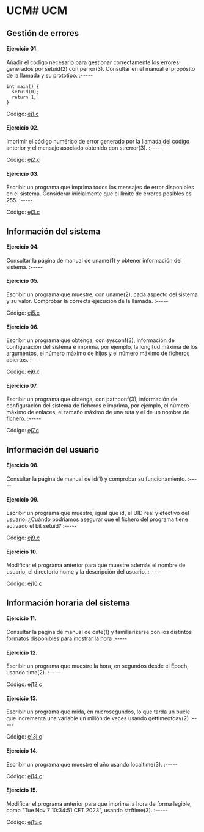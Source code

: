 # UCM# UCM

## Gestión de errores

#### Ejercicio  01.
Añadir el código necesario para gestionar correctamente los errores generados por setuid(2) con perror(3). Consultar en el manual el propósito de la llamada y su prototipo.
:-----
```
int main() {
  setuid(0);
  return 1;
}
```

Código: [ej1.c](https://github.com/Danipiza/UCM/blob/main/4to/1er_cuatrimestre/ASOR/SO/T1/ej1.c)

#### Ejercicio  02.
Imprimir el código numérico de error generado por la llamada del código anterior y el mensaje asociado obtenido con strerror(3).
:-----

Código: [ej2.c](https://github.com/Danipiza/UCM/blob/main/4to/1er_cuatrimestre/ASOR/SO/T1/ej2.c)

#### Ejercicio  03.
Escribir un programa que imprima todos los mensajes de error disponibles en el sistema. Considerar inicialmente que el límite de errores posibles es 255.
:-----

Código: [ej3.c](https://github.com/Danipiza/UCM/blob/main/4to/1er_cuatrimestre/ASOR/SO/T1/ej3.c)

## Información del sistema

#### Ejercicio  04.
Consultar la página de manual de uname(1) y obtener información del sistema.
:-----

#### Ejercicio  05.
Escribir un programa que muestre, con uname(2), cada aspecto del sistema y su valor. Comprobar la correcta ejecución de la llamada.
:-----

Código: [ej5.c](https://github.com/Danipiza/UCM/blob/main/4to/1er_cuatrimestre/ASOR/SO/T1/ej5.c)

#### Ejercicio  06.
Escribir un programa que obtenga, con sysconf(3), información de configuración del sistema e imprima, por ejemplo, la longitud máxima de los argumentos, el número máximo de hijos y el número máximo de ficheros abiertos.
:-----

Código: [ej6.c](https://github.com/Danipiza/UCM/blob/main/4to/1er_cuatrimestre/ASOR/SO/T1/ej6.c)

#### Ejercicio  07.
Escribir un programa que obtenga, con pathconf(3), información de configuración del sistema de ficheros e imprima, por ejemplo, el número máximo de enlaces, el tamaño máximo de una ruta y el de un nombre de fichero.
:-----

Código: [ej7.c](https://github.com/Danipiza/UCM/blob/main/4to/1er_cuatrimestre/ASOR/SO/T1/ej7.c)

## Información del usuario

#### Ejercicio  08.
Consultar la página de manual de id(1) y comprobar su funcionamiento.
:-----

#### Ejercicio  09.
Escribir un programa que muestre, igual que id, el UID real y efectivo del usuario. ¿Cuándo podríamos asegurar que el fichero del programa tiene activado el bit setuid?
:-----

Código: [ej9.c](https://github.com/Danipiza/UCM/blob/main/4to/1er_cuatrimestre/ASOR/SO/T1/ej9.c)

#### Ejercicio  10.
Modificar el programa anterior para que muestre además el nombre de usuario, el directorio home y la descripción del usuario.
:-----

Código: [ej10.c](https://github.com/Danipiza/UCM/blob/main/4to/1er_cuatrimestre/ASOR/SO/T1/ej10.c)

## Información horaria del sistema

#### Ejercicio  11.
Consultar la página de manual de date(1) y familiarizarse con los distintos formatos disponibles para mostrar la hora
:-----

#### Ejercicio  12.
Escribir un programa que muestre la hora, en segundos desde el Epoch, usando time(2).
:-----

Código: [ej12.c](https://github.com/Danipiza/UCM/blob/main/4to/1er_cuatrimestre/ASOR/SO/T1/ej12.c)

#### Ejercicio  13.
Escribir un programa que mida, en microsegundos, lo que tarda un bucle que incrementa una variable un millón de veces usando gettimeofday(2)
:-----

Código: [e13j.c](https://github.com/Danipiza/UCM/blob/main/4to/1er_cuatrimestre/ASOR/SO/T1/ej13.c)

#### Ejercicio  14.
Escribir un programa que muestre el año usando localtime(3).
:-----

Código: [ej14.c](https://github.com/Danipiza/UCM/blob/main/4to/1er_cuatrimestre/ASOR/SO/T1/ej14.c)

#### Ejercicio  15.
Modificar el programa anterior para que imprima la hora de forma legible, como "Tue Nov 7 10:34:51 CET 2023", usando strftime(3).
:-----

Código: [ej15.c](https://github.com/Danipiza/UCM/blob/main/4to/1er_cuatrimestre/ASOR/SO/T1/ej15.c)